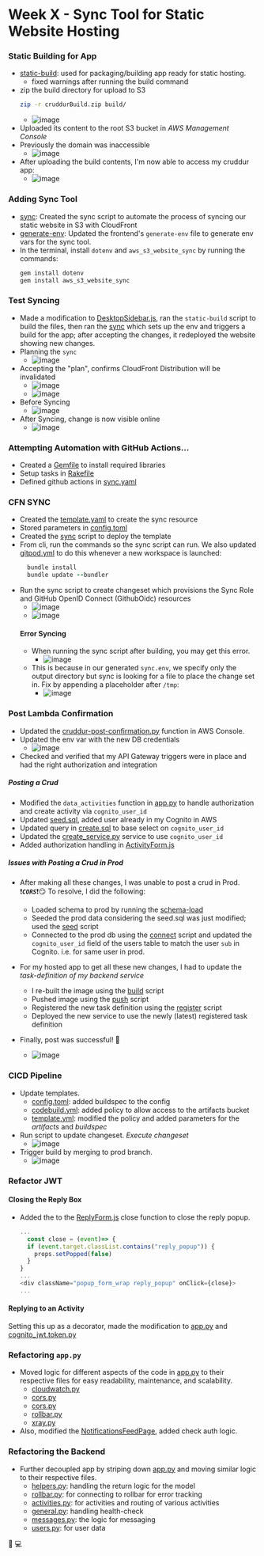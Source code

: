 # Week X - Sync Tool for Static Website Hosting

### Static Building for App
- [static-build](https://github.com/erdookuhwa/aws-bootcamp-cruddur-2023/blob/b6f531940fd9bd74b2b4231cfd24d31e3f3bb9cc/bin/frontend/static-build): used for packaging/building app ready for static hosting.
  - fixed warnings after running the build command
- zip the build directory for upload to S3
  ```sh
  zip -r cruddurBuild.zip build/
  ```
  - ![image](https://github.com/erdookuhwa/aws-bootcamp-cruddur-2023/blob/5fe8eccc37c64acb0ac11334eb8ca2d3adf18a6f/_docs/assets/WeekX_downloadBuildZip.png)
- Uploaded its content to the root S3 bucket in _AWS Management Console_
- Previously the domain was inaccessible
  - ![image](https://github.com/erdookuhwa/aws-bootcamp-cruddur-2023/blob/5fe8eccc37c64acb0ac11334eb8ca2d3adf18a6f/_docs/assets/WeekX_domainInAccessible.png)
- After uploading the build contents, I'm now able to access my cruddur app:
  - ![image](https://github.com/erdookuhwa/aws-bootcamp-cruddur-2023/blob/5fe8eccc37c64acb0ac11334eb8ca2d3adf18a6f/_docs/assets/WeekX_domainAccessible.png)

### Adding Sync Tool
- [sync](https://github.com/erdookuhwa/aws-bootcamp-cruddur-2023/blob/626ba65f5194f2e8fd04565e62ad518c4abf4823/bin/frontend/sync): Created the sync script to automate the process of syncing our static website in S3 with CloudFront
- [generate-env](https://github.com/erdookuhwa/aws-bootcamp-cruddur-2023/blob/626ba65f5194f2e8fd04565e62ad518c4abf4823/bin/frontend/generate-env): Updated the frontend's `generate-env` file to generate env vars for the sync tool.
- In the terminal, install `dotenv` and `aws_s3_website_sync` by running the commands:
  ```ruby
  gem install dotenv
  gem install aws_s3_website_sync
  ```

### Test Syncing
- Made a modification to [DesktopSidebar.js](https://github.com/erdookuhwa/aws-bootcamp-cruddur-2023/blob/626ba65f5194f2e8fd04565e62ad518c4abf4823/frontend-react-js/src/components/DesktopSidebar.js), ran the `static-build` script to build the files, then ran the [sync](https://github.com/erdookuhwa/aws-bootcamp-cruddur-2023/blob/626ba65f5194f2e8fd04565e62ad518c4abf4823/bin/frontend/sync) which sets up the env and triggers a build for the app; after accepting the changes, it redeployed the website showing new changes.
- Planning the `sync`
  - ![image](https://github.com/erdookuhwa/aws-bootcamp-cruddur-2023/blob/8a5afe4331ed5456ea7d686b3c7ccbc8929c0328/_docs/assets/WeekX_runSyncI.png)
- Accepting the "plan", confirms CloudFront Distribution will be invalidated
  - ![image](https://github.com/erdookuhwa/aws-bootcamp-cruddur-2023/blob/8a5afe4331ed5456ea7d686b3c7ccbc8929c0328/_docs/assets/WeekX_syncInvalidate.png)
  - ![image](https://github.com/erdookuhwa/aws-bootcamp-cruddur-2023/blob/8a5afe4331ed5456ea7d686b3c7ccbc8929c0328/_docs/assets/WeekX_CloudFrontInvalidation.png)
- Before Syncing
  - ![image](https://github.com/erdookuhwa/aws-bootcamp-cruddur-2023/blob/8a5afe4331ed5456ea7d686b3c7ccbc8929c0328/_docs/assets/WeekX_beforeSync.png)
- After Syncing, change is now visible online
  - ![image](https://github.com/erdookuhwa/aws-bootcamp-cruddur-2023/blob/8a5afe4331ed5456ea7d686b3c7ccbc8929c0328/_docs/assets/WeekX_afterSync.png)


### Attempting Automation with GitHub Actions...
- Created a [Gemfile](https://github.com/erdookuhwa/aws-bootcamp-cruddur-2023/blob/b5288acf19ee92a84297873ef810bc8110eb8c8e/Gemfile) to install required libraries
- Setup tasks in [Rakefile](https://github.com/erdookuhwa/aws-bootcamp-cruddur-2023/blob/b5288acf19ee92a84297873ef810bc8110eb8c8e/Rakefile)
- Defined github actions in [sync.yaml](https://github.com/erdookuhwa/aws-bootcamp-cruddur-2023/blob/b5288acf19ee92a84297873ef810bc8110eb8c8e/.github/workflows/sync.yaml)

### CFN SYNC
- Created the [template.yaml](https://github.com/erdookuhwa/aws-bootcamp-cruddur-2023/blob/81f042ddbfe6d110ef8f81309a546e8a6092d6d1/aws/cfn/sync/template.yaml) to create the sync resource
- Stored parameters in [config.toml](https://github.com/erdookuhwa/aws-bootcamp-cruddur-2023/blob/81f042ddbfe6d110ef8f81309a546e8a6092d6d1/aws/cfn/sync/config.toml)
- Created the [sync](https://github.com/erdookuhwa/aws-bootcamp-cruddur-2023/blob/81f042ddbfe6d110ef8f81309a546e8a6092d6d1/bin/cfn/sync) script to deploy the template
- From cli, run the commands so the sync script can run. We also updated [gitpod.yml](https://github.com/erdookuhwa/aws-bootcamp-cruddur-2023/blob/8d768c691c3bd0e010f0743469fcaa0beabbea7e/.gitpod.yml) to do this whenever a new workspace is launched:
  ```ruby
    bundle install
    bundle update --bundler
  ```
- Run the sync script to create changeset which provisions the Sync Role and GitHub OpenID Connect (GithubOidc) resources
  - ![image](https://github.com/erdookuhwa/aws-bootcamp-cruddur-2023/blob/e6daf4d7d9088e4953d30ae0ea0eb2778a1a0ddf/_docs/assets/WeekX_cfnSyncResources.png)
  - ![image](https://github.com/erdookuhwa/aws-bootcamp-cruddur-2023/blob/e6daf4d7d9088e4953d30ae0ea0eb2778a1a0ddf/_docs/assets/WeekX_cfnSyncStack.png)
  #### Error Syncing
  - When running the sync script after building, you may get this error.
    - ![image](https://github.com/erdookuhwa/aws-bootcamp-cruddur-2023/blob/e6daf4d7d9088e4953d30ae0ea0eb2778a1a0ddf/_docs/assets/WeekX_errorSyncing.png)
  - This is because in our generated `sync.env`, we specify only the output directory but sync is looking for a file to place the change set in. Fix by appending a placeholder after `/tmp`:
    - ![image](https://github.com/erdookuhwa/aws-bootcamp-cruddur-2023/blob/e6daf4d7d9088e4953d30ae0ea0eb2778a1a0ddf/_docs/assets/WeekX_fixSyncError.png)

### Post Lambda Confirmation
- Updated the [cruddur-post-confirmation.py](https://github.com/erdookuhwa/aws-bootcamp-cruddur-2023/blob/6df0283e45cd20456caccd1f73f1dfe7787ca102/aws/lambdas/cruddur-post-confirmation.py) function in AWS Console.
- Updated the env var with the new DB credentials
  - ![image](https://github.com/erdookuhwa/aws-bootcamp-cruddur-2023/blob/c0c6b277ad05cb491ae19114439df690daace5c1/_docs/assets/WeekX_lambdaEnvVar.png)
- Checked and verified that my API Gateway triggers were in place and had the right authorization and integration

##### Posting a Crud
- Modified the `data_activities` function in [app.py](https://github.com/erdookuhwa/aws-bootcamp-cruddur-2023/blob/64505455bc183439d5d5a86338562bf0aef73ae2/backend-flask/app.py) to handle authorization and create activity via `cognito_user_id`
- Updated [seed.sql](https://github.com/erdookuhwa/aws-bootcamp-cruddur-2023/blob/64505455bc183439d5d5a86338562bf0aef73ae2/backend-flask/db/seed.sql), added user already in my Cognito in AWS
- Updated query in [create.sql](https://github.com/erdookuhwa/aws-bootcamp-cruddur-2023/blob/64505455bc183439d5d5a86338562bf0aef73ae2/backend-flask/db/sql/activities/create.sql) to base select on `cognito_user_id`
- Updated the [create_service.py](https://github.com/erdookuhwa/aws-bootcamp-cruddur-2023/blob/64505455bc183439d5d5a86338562bf0aef73ae2/backend-flask/services/create_activity.py) service to use `cognito_user_id`
- Added authorization handling in [ActivityForm.js](https://github.com/erdookuhwa/aws-bootcamp-cruddur-2023/blob/64505455bc183439d5d5a86338562bf0aef73ae2/frontend-react-js/src/components/ActivityForm.js)

##### Issues with Posting a Crud in Prod
- After making all these changes, I was unable to post a crud in Prod. ❗*__`CORS`__*❗😏 To resolve, I did the following:
  - Loaded schema to prod by running the [schema-load](https://github.com/erdookuhwa/aws-bootcamp-cruddur-2023/blob/c0c6b277ad05cb491ae19114439df690daace5c1/bin/db/schema-load)
  - Seeded the prod data considering the seed.sql was just modified; used the [seed](https://github.com/erdookuhwa/aws-bootcamp-cruddur-2023/blob/c0c6b277ad05cb491ae19114439df690daace5c1/bin/db/seed) script
  - Connected to the prod db using the [connect](https://github.com/erdookuhwa/aws-bootcamp-cruddur-2023/blob/c0c6b277ad05cb491ae19114439df690daace5c1/bin/db/connect) script and updated the `cognito_user_id` field of the users table to match the user `sub` in Cognito. i.e. for same user in prod.

- For my hosted app to get all these new changes, I had to update the _task-definition of my backend service_
  - I re-built the image using the [build](https://github.com/erdookuhwa/aws-bootcamp-cruddur-2023/blob/c0c6b277ad05cb491ae19114439df690daace5c1/bin/backend/build) script
  - Pushed image using the [push](https://github.com/erdookuhwa/aws-bootcamp-cruddur-2023/blob/c0c6b277ad05cb491ae19114439df690daace5c1/bin/backend/push) script
  - Registered the new task definition using the [register](https://github.com/erdookuhwa/aws-bootcamp-cruddur-2023/blob/c0c6b277ad05cb491ae19114439df690daace5c1/bin/backend/register) script
  - Deployed the new service to use the newly (latest) registered task definition

- Finally, post was successful! 🥳
  - ![image](https://github.com/erdookuhwa/aws-bootcamp-cruddur-2023/blob/6cc505ae2ba10866131cdd484527edce2ab9d0b0/_docs/assets/WeekX_postCrudFromDomain.png)

### CICD Pipeline
- Update templates.
  - [config.toml](https://github.com/erdookuhwa/aws-bootcamp-cruddur-2023/blob/0703c480d62bf0644ce5372034fdcb732bdae973/aws/cfn/cicd/config.toml): added buildspec to the config
  - [codebuild.yml](https://github.com/erdookuhwa/aws-bootcamp-cruddur-2023/blob/0703c480d62bf0644ce5372034fdcb732bdae973/aws/cfn/cicd/nested/codebuild.yaml): added policy to allow access to the artifacts bucket
  - [template.yml](https://github.com/erdookuhwa/aws-bootcamp-cruddur-2023/blob/0703c480d62bf0644ce5372034fdcb732bdae973/aws/cfn/cicd/template.yaml): modified the policy and added parameters for the _artifacts_ and _buildspec_
- Run script to update changeset. _Execute changeset_
  - ![image](https://github.com/erdookuhwa/aws-bootcamp-cruddur-2023/blob/a4f8bf275d6fb197c0a812d1bfeb8e9ba11f6a54/_docs/assets/WeekX_CICDUpdateTemplate.png)
- Trigger build by merging to prod branch.
  - ![image](https://github.com/erdookuhwa/aws-bootcamp-cruddur-2023/blob/a4f8bf275d6fb197c0a812d1bfeb8e9ba11f6a54/_docs/assets/WeekX_CICDPipelineBuildSuccessful.png)


### Refactor JWT
#### Closing the Reply Box
- Added the to the [ReplyForm.js](https://github.com/erdookuhwa/aws-bootcamp-cruddur-2023/blob/2cf11937a2fe4397866e769a0a24ea7af0832f28/frontend-react-js/src/components/ReplyForm.js) close function to close the reply popup.
  ```js
  ...
    const close = (event)=> {
    if (event.target.classList.contains("reply_popup")) {
      props.setPopped(false)
    }
  }
  ...
  <div className="popup_form_wrap reply_popup" onClick={close}>
  ...
  ```

#### Replying to an Activity
Setting this up as a decorator, made the modification to [app.py](https://github.com/erdookuhwa/aws-bootcamp-cruddur-2023/blob/2cf11937a2fe4397866e769a0a24ea7af0832f28/backend-flask/app.py) and [cognito_jwt.token.py](https://github.com/erdookuhwa/aws-bootcamp-cruddur-2023/blob/2cf11937a2fe4397866e769a0a24ea7af0832f28/backend-flask/lib/cognito_jwt_token.py)


### Refactoring `app.py`
- Moved logic for different aspects of the code in [app.py](https://github.com/erdookuhwa/aws-bootcamp-cruddur-2023/blob/28bbd705b18ecbcca838ed3763cf4bd229575e9e/backend-flask/app.py) to their respective files for easy readability, maintenance, and scalability.
  - [cloudwatch.py](https://github.com/erdookuhwa/aws-bootcamp-cruddur-2023/blob/28bbd705b18ecbcca838ed3763cf4bd229575e9e/backend-flask/lib/cloudwatch.py)
  - [cors.py](https://github.com/erdookuhwa/aws-bootcamp-cruddur-2023/blob/28bbd705b18ecbcca838ed3763cf4bd229575e9e/backend-flask/lib/cors.py)
  - [cors.py](https://github.com/erdookuhwa/aws-bootcamp-cruddur-2023/blob/28bbd705b18ecbcca838ed3763cf4bd229575e9e/backend-flask/lib/honeycomb.py)
  - [rollbar.py](https://github.com/erdookuhwa/aws-bootcamp-cruddur-2023/blob/28bbd705b18ecbcca838ed3763cf4bd229575e9e/backend-flask/lib/rollbar.py)
  - [xray.py](https://github.com/erdookuhwa/aws-bootcamp-cruddur-2023/blob/28bbd705b18ecbcca838ed3763cf4bd229575e9e/backend-flask/lib/xray.py)
- Also, modified the [NotificationsFeedPage](https://github.com/erdookuhwa/aws-bootcamp-cruddur-2023/blob/28bbd705b18ecbcca838ed3763cf4bd229575e9e/frontend-react-js/src/pages/NotificationsFeedPage.js), added check auth logic.


### Refactoring the Backend
- Further decoupled app by striping down [app.py]() and moving similar logic to their respective files.
  - [helpers.py](): handling the return logic for the model
  - [rollbar.py](https://github.com/erdookuhwa/aws-bootcamp-cruddur-2023/blob/2ab47111e188b4fed75506a13ae4289911436d0e/backend-flask/lib/rollbar.py): for connecting to rollbar for error tracking
  - [activities.py](https://github.com/erdookuhwa/aws-bootcamp-cruddur-2023/blob/2ab47111e188b4fed75506a13ae4289911436d0e/backend-flask/routes/activities.py): for activities and routing of various activities
  - [general.py](https://github.com/erdookuhwa/aws-bootcamp-cruddur-2023/blob/2ab47111e188b4fed75506a13ae4289911436d0e/backend-flask/routes/general.py): handling health-check
  - [messages.py](https://github.com/erdookuhwa/aws-bootcamp-cruddur-2023/blob/2ab47111e188b4fed75506a13ae4289911436d0e/backend-flask/routes/messages.py): the logic for messaging
  - [users.py](https://github.com/erdookuhwa/aws-bootcamp-cruddur-2023/blob/2ab47111e188b4fed75506a13ae4289911436d0e/backend-flask/routes/users.py): for user data













🚧 💻
